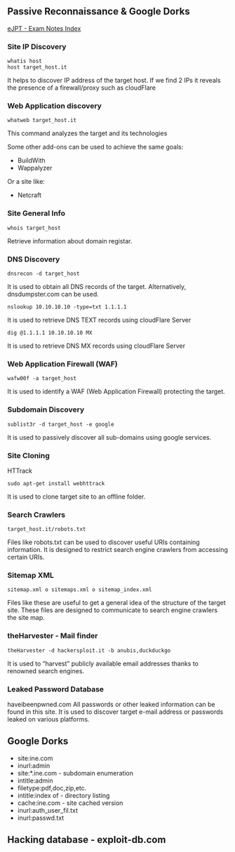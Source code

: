 ## Passive Reconnaissance & Google Dorks

[eJPT - Exam Notes Index](https://github.com/sedici-gith/eJPT/tree/main)

### Site IP Discovery
```
whatis host
host target_host.it
```
It helps to discover IP address of the target host.
If we find 2 IPs it reveals the presence of a firewall/proxy such as cloudFlare

### Web Application discovery
```
whatweb target_host.it
```
This command analyzes the target and its technologies

Some other add-ons can be used to achieve the same goals:
* BuildWith
* Wappalyzer

Or a site like:
* Netcraft

### Site General Info
```
whois target_host
```
Retrieve information about domain registar.

### DNS Discovery
```
dnsrecon -d target_host
```
It is used to obtain all DNS records of the target.
Alternatively, dnsdumpster.com can be used.
```
nslookup 10.10.10.10 -type=txt 1.1.1.1
```
It is used to retrieve DNS TEXT records using cloudFlare Server
```
dig @1.1.1.1 10.10.10.10 MX
```
It is used to retrieve DNS MX records using cloudFlare Server

### Web Application Firewall (WAF)
```
wafw00f -a target_host
```
It is used to identify a WAF (Web Application Firewall) protecting the target.

### Subdomain Discovery
```
sublist3r -d target_host -e google
```
It is used to passively discover all sub-domains using google services.

### Site Cloning

HTTrack
```
sudo apt-get install webhttrack
```
It is used to clone target site to an offline folder.

### Search Crawlers
```
target_host.it/robots.txt
```
Files like robots.txt can be used to discover useful URIs containing information.
It is designed to restrict search engine crawlers from accessing certain URIs.

### Sitemap XML
```
sitemap.xml o sitemaps.xml o sitemap_index.xml
```
Files like these are useful to get a general idea of the structure of the target site.
These files are designed to communicate to search engine crawlers the site map.

### theHarvester - Mail finder
```
theHarvester -d hackersploit.it -b anubis,duckduckgo
```
It is used to “harvest” publicly available email addresses thanks to renowned search engines.

### Leaked Password Database

haveibeenpwned.com
All passwords or other leaked information can be found in this site.
It is used to discover target e-mail address or passwords leaked on various platforms.

## Google Dorks

* site:ine.com
* inurl:admin
* site:*.ine.com - subdomain enumeration
* intitle:admin
* filetype:pdf,doc,zip,etc.
* intitle:index of - directory listing
* cache:ine.com - site cached version
* inurl:auth_user_fil.txt
* inurl:passwd.txt

## Hacking database - exploit-db.com
